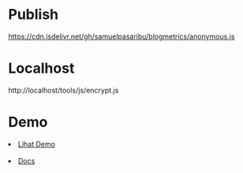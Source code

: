 # Publish
https://cdn.jsdelivr.net/gh/samuelpasaribu/blogmetrics/anonymous.js

# Localhost
http://localhost/tools/js/encrypt.js

# Demo
<li><a href="https://www.samuelpasaribu.com">Lihat Demo</a></li>
<br>
<li><a href="https://www.samuelpasaribu.com/2023/04/cara-mengetahui-jumlah-posting.html">Docs</a></li>
